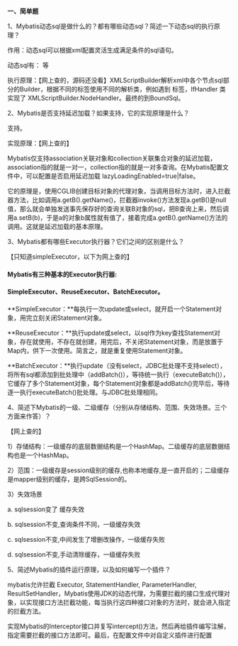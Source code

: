 **一、简单题**

1、Mybatis动态sql是做什么的？都有哪些动态sql？简述一下动态sql的执行原理？

作用：动态sql可以根据xml配置灵活生成满足条件的sql语句。

动态sql有：<if>   <for> 等

执行原理：【网上查的，源码还没看】XMLScriptBuilder解析xml中各个节点sql部分的Builder，根据不同的标签使用不同的解析类，例如遇到 <if>标签，IfHandler 类实现了 XMLScriptBuilder.NodeHandler。最终的到BoundSql。



2、Mybatis是否支持延迟加载？如果支持，它的实现原理是什么？

支持。

实现原理：【网上查的】

Mybatis仅支持association关联对象和collection关联集合对象的延迟加载，association指的就是一对一，collection指的就是一对多查询。在Mybatis配置文件中，可以配置是否启用延迟加载 lazyLoadingEnabled=true|false。

它的原理是，使用CGLIB创建目标对象的代理对象，当调用目标方法时，进入拦截器方法，比如调用a.getB().getName()，拦截器invoke()方法发现a.getB()是null值，那么就会单独发送事先保存好的查询关联B对象的sql，把B查询上来，然后调用a.setB(b)，于是a的对象b属性就有值了，接着完成a.getB().getName()方法的调用。这就是延迟加载的基本原理。



3、Mybatis都有哪些Executor执行器？它们之间的区别是什么？

【只知道simpleExecutor，以下为网上查的】

#### Mybatis有三种基本的Executor执行器:

####      **SimpleExecutor、ReuseExecutor、BatchExecutor。** 

**SimpleExecutor：**每执行一次update或select，就开启一个Statement对象，用完立刻关闭Statement对象。

**ReuseExecutor：**执行update或select，以sql作为key查找Statement对象，存在就使用，不存在就创建，用完后，不关闭Statement对象，而是放置于Map内，供下一次使用。简言之，就是重复使用Statement对象。

**BatchExecutor：**执行update（没有select，JDBC批处理不支持select），将所有sql都添加到批处理中（addBatch()），等待统一执行（executeBatch()），它缓存了多个Statement对象，每个Statement对象都是addBatch()完毕后，等待逐一执行executeBatch()批处理。与JDBC批处理相同。



4、简述下Mybatis的一级、二级缓存（分别从存储结构、范围、失效场景。三个方面来作答）？

【网上查的】

1）存储结构：一级缓存的底层数据结构是一个HashMap。二级缓存的底层数据结构也是一个HashMap。

2）范围：一级缓存是session级别的缓存,也称本地缓存,是一直开启的；二级缓存是mapper级别的缓存，是跨SqlSession的。

3）失效场景

a. sqlsession变了 缓存失效

b. sqlsession不变,查询条件不同，一级缓存失效

c. sqlsession不变,中间发生了增删改操作，一级缓存失败

d. sqlsession不变,手动清除缓存，一级缓存失败



5、简述Mybatis的插件运行原理，以及如何编写一个插件？

mybatis允许拦截 Executor, StatementHandler, ParameterHandler, ResultSetHandler，Mybatis使用JDK的动态代理，为需要拦截的接口生成代理对象，以实现接口方法拦截功能，每当执行这四种接口对象的方法时，就会进入指定的拦截方法。

实现Mybatis的Interceptor接口并复写intercept()方法，然后再给插件编写注解，指定需要拦截的接口方法即可。最后，在配置文件中对自定义插件进行配置